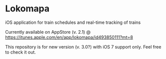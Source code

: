 Lokomapa
========

iOS application for train schedules and real-time tracking of trains

Currently available on AppStore (v. 2.1) @ https://itunes.apple.com/en/app/lokomapa/id493850111?mt=8

This repository is for new version (v. 3.0?) with iOS 7 support only. Feel free to check it out.
